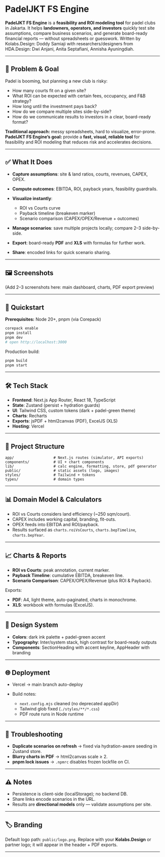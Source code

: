 # PadelJKT FS Engine

**PadelJKT FS Engine** is a **feasibility and ROI modeling tool** for padel clubs in Jakarta.
It helps **landowners, operators, and investors** quickly test site assumptions, compare business scenarios, and generate board-ready financial reports — without spreadsheets or guesswork. Written by Kolabs.Design: Doddy Samiaji with researchers/designers from HDA.Design: Dwi Anjani, Anita Septafiani, Annisha Ayuningdiah.


---

## 🎯 Problem & Goal

Padel is booming, but planning a new club is risky:

* How many courts fit on a given site?
* What ROI can be expected with certain fees, occupancy, and F\&B strategy?
* How long until the investment pays back?
* How do we compare multiple sites side-by-side?
* How do we communicate results to investors in a clear, board-ready format?

**Traditional approach:** messy spreadsheets, hard to visualize, error-prone.
**PadelJKT FS Engine’s goal:** provide a **fast, visual, reliable tool** for feasibility and ROI modeling that reduces risk and accelerates decisions.

---

## ✅ What It Does

* **Capture assumptions**: site & land ratios, courts, revenues, CAPEX, OPEX.
* **Compute outcomes**: EBITDA, ROI, payback years, feasibility guardrails.
* **Visualize instantly**:

  * ROI vs Courts curve
  * Payback timeline (breakeven marker)
  * Scenario comparison (CAPEX/OPEX/Revenue + outcomes)
* **Manage scenarios**: save multiple projects locally; compare 2–3 side-by-side.
* **Export**: board-ready **PDF** and **XLS** with formulas for further work.
* **Share**: encoded links for quick scenario sharing.

---

## 🖼 Screenshots

(Add 2–3 screenshots here: main dashboard, charts, PDF export preview)

---

## 🚀 Quickstart

**Prerequisites:** Node 20+, pnpm (via Corepack)

```bash
corepack enable
pnpm install
pnpm dev
# open http://localhost:3000
```

Production build:

```bash
pnpm build
pnpm start
```

---

## 🛠 Tech Stack

* **Frontend**: Next.js App Router, React 18, TypeScript
* **State**: Zustand (persist + hydration guards)
* **UI**: Tailwind CSS, custom tokens (dark + padel-green theme)
* **Charts**: Recharts
* **Exports**: jsPDF + html2canvas (PDF), ExcelJS (XLS)
* **Hosting**: Vercel

---

## 📂 Project Structure

```
app/                  # Next.js routes (simulator, API exports)
components/           # UI + chart components
lib/                  # calc engine, formatting, store, pdf generator
public/               # static assets (logo, images)
styles/               # Tailwind + tokens
types/                # domain types
```

---

## 📊 Domain Model & Calculators

* ROI vs Courts considers land efficiency (\~250 sqm/court).
* CAPEX includes working capital, branding, fit-outs.
* OPEX feeds into EBITDA and ROI/payback.
* Results surfaced as `charts.roiVsCourts`, `charts.bepTimeline`, `charts.bepYear`.

---

## 📈 Charts & Reports

* **ROI vs Courts**: peak annotation, current marker.
* **Payback Timeline**: cumulative EBITDA, breakeven line.
* **Scenario Comparison**: CAPEX/OPEX/Revenue (plus ROI & Payback).

Exports:

* **PDF**: A4, light theme, auto-paginated, charts in monochrome.
* **XLS**: workbook with formulas (ExcelJS).

---

## 🎨 Design System

* **Colors**: dark ink palette + padel-green accent
* **Typography**: Inter/system stack, high contrast for board-ready outputs
* **Components**: SectionHeading with accent keyline, AppHeader with branding

---

## 🌐 Deployment

* Vercel → main branch auto-deploy
* Build notes:

  * `next.config.mjs` cleaned (no deprecated appDir)
  * Tailwind glob fixed (`./styles/**/*.css`)
  * PDF route runs in Node runtime

---

## 🐛 Troubleshooting

* **Duplicate scenarios on refresh** → fixed via hydration-aware seeding in Zustand store.
* **Blurry charts in PDF** → html2canvas scale ≥ 2.
* **pnpm lock issues** → `.npmrc` disables frozen lockfile on CI.

---

## ⚠️ Notes

* Persistence is client-side (localStorage); no backend DB.
* Share links encode scenarios in the URL.
* Results are **directional models** only — validate assumptions per site.

---

## 🏷 Branding

Default logo path: `public/logo.png`.
Replace with your **Kolabs.Design** or partner logo; it will appear in the header + PDF exports.

---

